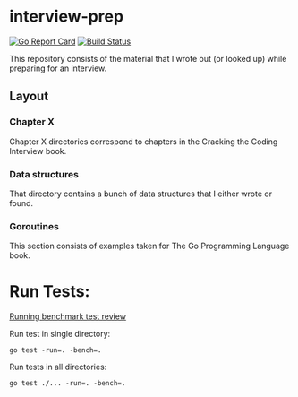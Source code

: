 # interview-prep
[![Go Report Card](https://goreportcard.com/badge/github.com/crazcalm/interview-prep)](https://goreportcard.com/report/github.com/crazcalm/interview-prep)  [![Build Status](https://api.travis-ci.org/crazcalm/interview-prep.svg?branch=master)](https://travis-ci.org/crazcalm/interview-prep)

This repository consists of the material that I wrote out (or looked up) while preparing for an interview.


## Layout
### Chapter X
Chapter X directories correspond to chapters in the Cracking the Coding Interview book.

### Data structures
That directory contains a bunch of data structures that I either wrote or found.

### Goroutines
This section consists of examples taken for The Go Programming Language book.

# Run Tests:
[Running benchmark test review](https://dave.cheney.net/2013/06/30/how-to-write-benchmarks-in-go)

Run test in single directory:

	go test -run=. -bench=.

Run tests in all directories:

	go test ./... -run=. -bench=.

